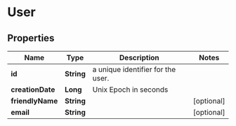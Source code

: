 

# User


## Properties

| Name | Type | Description | Notes |
|------------ | ------------- | ------------- | -------------|
|**id** | **String** | a unique identifier for the user. |  |
|**creationDate** | **Long** | Unix Epoch in seconds |  |
|**friendlyName** | **String** |  |  [optional] |
|**email** | **String** |  |  [optional] |



